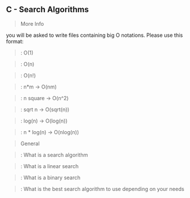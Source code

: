 ## C - Search Algorithms ##

> More Info

you will be asked to write files containing big O notations. Please use this format:

> : O(1)

> : O(n)

> : O(n!)

> : n*m -> O(nm)

> : n square -> O(n^2)

> : sqrt n -> O(sqrt(n))

> : log(n) -> O(log(n))

> : n * log(n) -> O(nlog(n))

> General

> : What is a search algorithm

> : What is a linear search

> : What is a binary search

> : What is the best search algorithm to use depending on your needs
